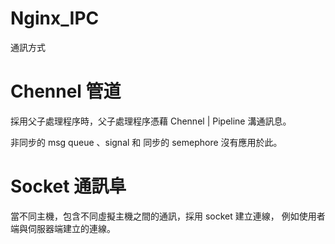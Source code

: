 # Nginx_IPC
通訊方式


# Chennel 管道

採用父子處理程序時，父子處理程序憑藉 Chennel | Pipeline 溝通訊息。



非同步的 msg queue 、signal 和 同步的  semephore 沒有應用於此。


# Socket 通訊阜

當不同主機，包含不同虛擬主機之間的通訊，採用 socket 建立連線，
例如使用者端與伺服器端建立的連線。



